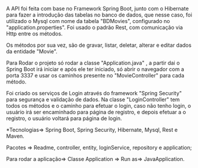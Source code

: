 A API foi feita com base no Framework Spring Boot, junto com o Hibernate para fazer a introdução das tabelas no banco de dados, que nesse caso, foi utilizado o Mysql com nome da tabela "BDMovies", configurado no "application.properties". Foi usado o padrão Rest, com comunicação via Http entre os métodos.

Os métodos por sua vez, são de gravar, listar, deletar, alterar e editar dados da entidade "Movie".

Para Rodar o projeto só rodar a classe "Application.java" , a partir dai o Spring Boot irá iniciar e após ele ter iniciado, só abrir o navegador com a porta 3337 e usar os caminhos presente no "MovieController" para cada método.

Foi criado os serviços de Login através do framework "Spring Security" para segurança e validação de dados. Na classe "LoginController" tem todos os métodos e o caminho para efetuar o login, caso não tenho login, o usuário irá ser encaminhado para página de registro, e depois efetuar a o registro, o usuário voltará para página de login.

*Tecnologias=> Spring Boot, Spring Security, Hibernate, Mysql, Rest e Maven.



Pacotes => Readme, controller, entity, loginService, repository e application;

Para rodar a aplicação=> Classe Application => Run as=> JavaApplication.
